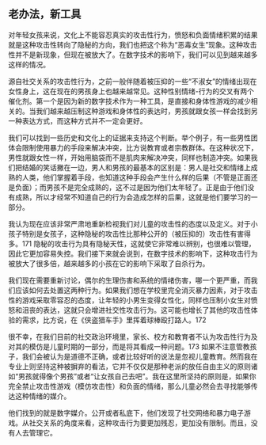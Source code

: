 ## 老办法，新工具

对年轻女孩来说，文化上不能容忍真实的攻击性行为，愤怒和负面情绪积累的结果就是这种攻击性转向了隐秘的方向，我们也把这个称为“恶毒女生”现象。这种攻击性并不是新现象，但现在被放大了。在数字技术的影响下，我们可以见到越来越多这样的情况。

源自社交关系的攻击性行为，之前一般伴随着被压抑的一些“不淑女”的情绪出现在女性身上，这在现在的男孩身上也越来越常见。这种性别情绪-行为的交叉有两个催化剂。第一个是因为新的数字技术作为一种工具，是直接和身体性游戏的减少相关的。当我们越来越压制这种游戏和身体性的表达时，男孩就跟女孩一样会找到另一种表达方式，而这种方式并不一定会更好。

我们可以找到一些历史和文化上的证据来支持这个判断。举个例子，有一些男性团体会限制使用暴力的手段来解决冲突，比方说教育或者宗教群体。在这种状况下，男性就跟女性一样，开始用脑袋而不是肌肉来解决冲突，同样也制造冲突。如果我们把结婚的笑话撇在一边，男人和男孩的最基本的区别是：男人是社交和情绪上成熟的人类，他们掌握着手段，也知道这种手段会产生什么样的后果（不管是正面还是负面）；而男孩不是完全成熟的，这不过是因为他们太年轻了。正是由于他们没有成熟，所以才经常不知道自己的行为会造成怎样的后果，这就是他们要学习的一部分。

我认为现在应该非常严肃地重新检视我们对儿童的攻击性的态度以及定义。对于小孩子特别是女孩子，这种隐秘的攻击性比那种公开的（被压抑的）攻击性有害得多。171 隐秘的攻击行为具有隐秘天性，这就使它非常难以辨别，也很难以管理，因此它更加容易失控。我们接下来就会说到，在数字技术的影响下，这种攻击行为被放大了很多倍，越来越多的小孩在它的影响下采取了自杀行为。

我们现在需要重新讨论，偶尔的生理伤害和系统的情绪伤害，哪一个更严重，而我们应该如何去处置这两种行为。如果我们想在学校里完全消灭暴力因素，对于攻击性的游戏采取零容忍的态度，让年轻的小男生变得女性化，同样也压制小女生对愤怒和沮丧的表达，这就只会增进社交性攻击行为。这可能也增长了其他的攻击性体验的需求，比方说，在《侠盗猎车手》里挥着球棒殴打路人。172

很不幸，在我们目前的社交政治环境里，家长、校方和教育者不认为攻击性行为及对其的模仿是儿童时期的一部分，而是将其看成一种问题。173 如果不注意管教孩子，我们会被认为是道德不正确，或者比较好听的说法是忽视儿童教育。然而我在专业上则坚持这种被摒弃的看法，它并不仅仅是那种老派的放任自由主义的原则诸如“男孩就得像个男孩”或者“让女孩自己去吧”。我在这里所坚持的原则是，如果你完全禁止攻击性游戏（模仿攻击性）和负面的情绪，那么儿童必然会去寻找能够传达这种情绪的媒介。

他们找到的就是数字媒介。公开或者私底下，他们发现了社交网络和暴力电子游戏。从社交关系的角度来看，这种攻击行为要更加残忍，更加没有限制。而且，没有人去管理它。